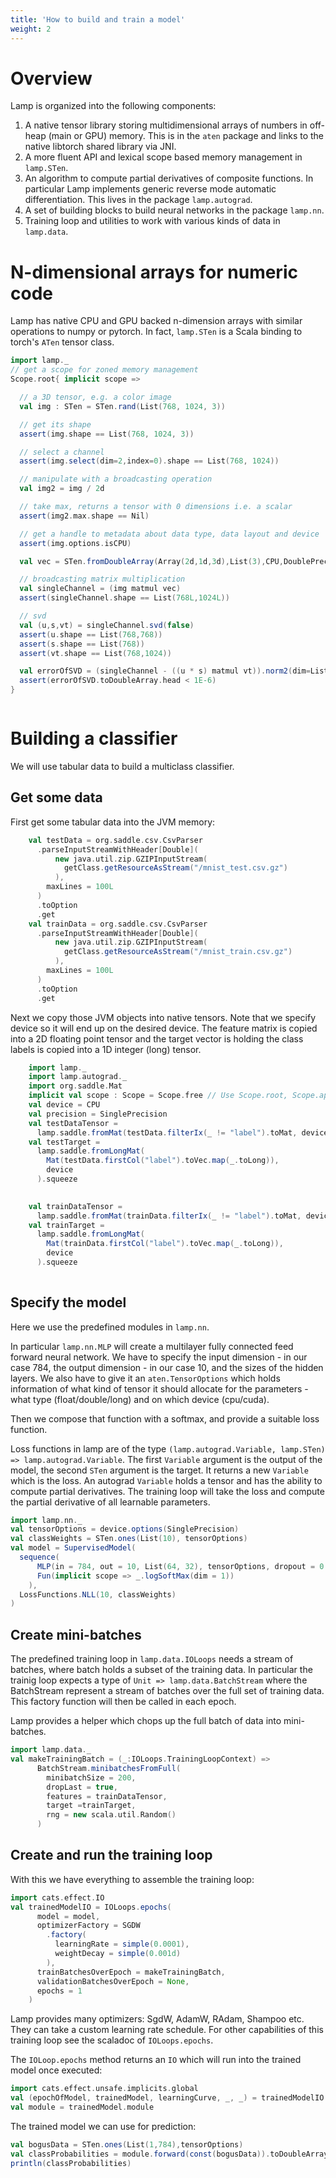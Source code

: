 ```yaml
---
title: 'How to build and train a model'
weight: 2
---
```


# Overview

Lamp is organized into the following components:

1. A native tensor library storing multidimensional arrays of numbers in off-heap (main or GPU) memory. This is in the `aten` package and links to the native libtorch shared library via JNI. 
2. A more fluent API and lexical scope based memory management in `lamp.STen`. 
3. An algorithm to compute partial derivatives of composite functions. In particular Lamp implements generic reverse mode automatic differentiation. This lives in the package `lamp.autograd`.
5. A set of building blocks to build neural networks in the package `lamp.nn`.
6. Training loop and utilities to work with various kinds of data in `lamp.data`.

# N-dimensional arrays for numeric code

Lamp has native CPU and GPU backed n-dimension arrays with similar operations to numpy or pytorch. 
In fact, `lamp.STen` is a Scala binding to torch's `ATen` tensor class.

```scala mdoc 
import lamp._
// get a scope for zoned memory management
Scope.root{ implicit scope =>

  // a 3D tensor, e.g. a color image
  val img : STen = STen.rand(List(768, 1024, 3))

  // get its shape
  assert(img.shape == List(768, 1024, 3))

  // select a channel
  assert(img.select(dim=2,index=0).shape == List(768, 1024))

  // manipulate with a broadcasting operation
  val img2 = img / 2d

  // take max, returns a tensor with 0 dimensions i.e. a scalar
  assert(img2.max.shape == Nil)

  // get a handle to metadata about data type, data layout and device
  assert(img.options.isCPU)

  val vec = STen.fromDoubleArray(Array(2d,1d,3d),List(3),CPU,DoublePrecision)

  // broadcasting matrix multiplication
  val singleChannel = (img matmul vec)
  assert(singleChannel.shape == List(768L,1024L))

  // svd
  val (u,s,vt) = singleChannel.svd(false)
  assert(u.shape == List(768,768))
  assert(s.shape == List(768))
  assert(vt.shape == List(768,1024))

  val errorOfSVD = (singleChannel - ((u * s) matmul vt)).norm2(dim=List(0,1), keepDim=false)
  assert(errorOfSVD.toDoubleArray.head < 1E-6)
} 



```

# Building a classifier

We will use tabular data to build a multiclass classifier.

## Get some data

First get some tabular data into the JVM memory:

```scala mdoc:reset
    val testData = org.saddle.csv.CsvParser
      .parseInputStreamWithHeader[Double](
          new java.util.zip.GZIPInputStream(
            getClass.getResourceAsStream("/mnist_test.csv.gz")            
          ),
        maxLines = 100L
      )
      .toOption
      .get
    val trainData = org.saddle.csv.CsvParser
      .parseInputStreamWithHeader[Double](
          new java.util.zip.GZIPInputStream(
            getClass.getResourceAsStream("/mnist_train.csv.gz")
          ),
        maxLines = 100L
      )
      .toOption
      .get
```

Next we copy those JVM objects into native tensors. Note that we specify device so it will end up on the desired device.
The feature matrix is copied into a 2D floating point tensor and the target vector is holding the class labels is copied into a 1D integer (long) tensor.
```scala mdoc
    import lamp._
    import lamp.autograd._
    import org.saddle.Mat
    implicit val scope : Scope = Scope.free // Use Scope.root, Scope.apply in non-doc code
    val device = CPU
    val precision = SinglePrecision
    val testDataTensor =
      lamp.saddle.fromMat(testData.filterIx(_ != "label").toMat, device, precision)
    val testTarget = 
      lamp.saddle.fromLongMat(
        Mat(testData.firstCol("label").toVec.map(_.toLong)),
        device
      ).squeeze
    

    val trainDataTensor =
      lamp.saddle.fromMat(trainData.filterIx(_ != "label").toMat, device,precision)
    val trainTarget = 
      lamp.saddle.fromLongMat(
        Mat(trainData.firstCol("label").toVec.map(_.toLong)),
        device
      ).squeeze
    
```

## Specify the model

Here we use the predefined modules in `lamp.nn`. 

In particular `lamp.nn.MLP` will create a multilayer
fully connected feed forward neural network. We have to specify the input dimension - in our case 784,
the output dimension - in our case 10, and the sizes of the hidden layers. 
We also have to give it an `aten.TensorOptions` which holds information of what kind of tensor it should allocate for the parameters - what type (float/double/long) and on which device (cpu/cuda).

Then we compose that function with a softmax, and provide a suitable loss function. 

Loss functions in lamp are of the type `(lamp.autograd.Variable, lamp.STen) => lamp.autograd.Variable`. The first `Variable` argument is the output of the model, the second `STen` argument is the target. It returns a new `Variable` which is the loss. An autograd `Variable` holds a tensor and has the ability to compute partial derivatives. The training loop will take the loss and compute the partial derivative of all learnable parameters.



```scala mdoc
import lamp.nn._
val tensorOptions = device.options(SinglePrecision)
val classWeights = STen.ones(List(10), tensorOptions)
val model = SupervisedModel(
  sequence(
      MLP(in = 784, out = 10, List(64, 32), tensorOptions, dropout = 0.2),
      Fun(implicit scope => _.logSoftMax(dim = 1))
    ),
  LossFunctions.NLL(10, classWeights)
)
```

## Create mini-batches

The predefined training loop in `lamp.data.IOLoops` needs a stream of batches, where batch holds a subset of the training data.
In particular the trainig loop expects a type of `Unit => lamp.data.BatchStream` 
where the BatchStream represent a stream of batches over the full set of training data. 
This factory function will then be called in each epoch.

Lamp provides a helper which chops up the full batch of data into mini-batches.
```scala mdoc
import lamp.data._
val makeTrainingBatch = (_:IOLoops.TrainingLoopContext) =>
      BatchStream.minibatchesFromFull(
        minibatchSize = 200,
        dropLast = true,
        features = trainDataTensor,
        target =trainTarget,
        rng = new scala.util.Random()
      )
```

## Create and run the training loop

With this we have everything to assemble the training loop:

```scala mdoc
import cats.effect.IO
val trainedModelIO = IOLoops.epochs(
      model = model,
      optimizerFactory = SGDW
        .factory(
          learningRate = simple(0.0001),
          weightDecay = simple(0.001d)
        ),
      trainBatchesOverEpoch = makeTrainingBatch,
      validationBatchesOverEpoch = None,
      epochs = 1
    )
```

Lamp provides many optimizers: SgdW, AdamW, RAdam, Shampoo etc. They can take a custom learning rate schedule.
For other capabilities of this training loop see the scaladoc of `IOLoops.epochs`.

The `IOLoop.epochs` method returns an `IO` which will run into the trained model once executed:

```scala mdoc
import cats.effect.unsafe.implicits.global
val (epochOfModel, trainedModel, learningCurve, _, _) = trainedModelIO.unsafeRunSync()
val module = trainedModel.module
```

The trained model we can use for prediction:
```scala mdoc
val bogusData = STen.ones(List(1,784),tensorOptions)
val classProbabilities = module.forward(const(bogusData)).toDoubleArray.map(math.exp).toVector
println(classProbabilities)
```


